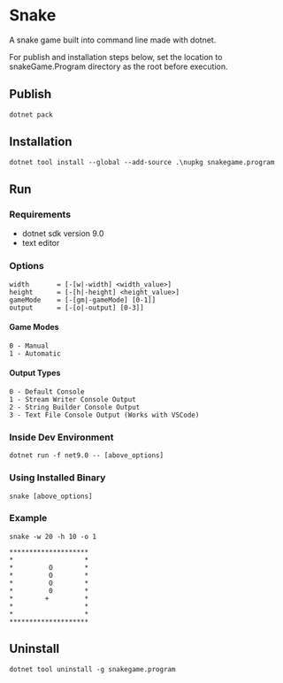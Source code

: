# Snake

A snake game built into command line made with dotnet.

For publish and installation steps below, set the location to snakeGame.Program directory as the root before execution.

## Publish

```
dotnet pack
```

## Installation

```
dotnet tool install --global --add-source .\nupkg snakegame.program
```

## Run

### Requirements

- dotnet sdk version 9.0
- text editor

### Options

```
width       = [-[w|-width] <width_value>]
height      = [-[h|-height] <height_value>]
gameMode    = [-[gm|-gameMode] [0-1]]
output      = [-[o|-output] [0-3]]
```

#### Game Modes

```
0 - Manual
1 - Automatic
``` 

#### Output Types

```
0 - Default Console
1 - Stream Writer Console Output
2 - String Builder Console Output
3 - Text File Console Output (Works with VSCode)
``` 

### Inside Dev Environment

```
dotnet run -f net9.0 -- [above_options]
```

### Using Installed Binary

```
snake [above_options]
```

### Example

```
snake -w 20 -h 10 -o 1
```

```
********************
*                  *
*         O        *
*         O        *
*         O        *
*         0        *
*        +         *
*                  *
*                  *
********************
```

## Uninstall

```
dotnet tool uninstall -g snakegame.program
```

